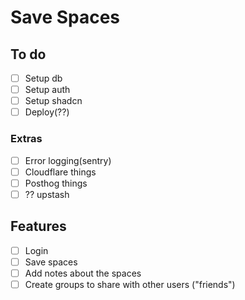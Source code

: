 # Save Spaces

## To do

- [ ] Setup db
- [ ] Setup auth
- [ ] Setup shadcn
- [ ] Deploy(??)

### Extras

- [ ] Error logging(sentry)
- [ ] Cloudflare things
- [ ] Posthog things
- [ ] ?? upstash

## Features

- [ ] Login
- [ ] Save spaces
- [ ] Add notes about the spaces
- [ ] Create groups to share with other users ("friends")
